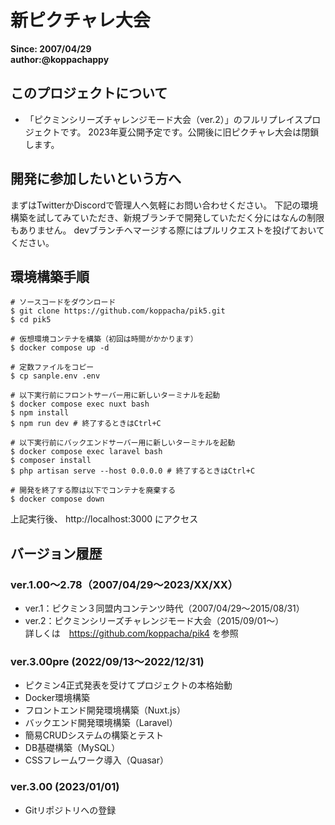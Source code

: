 # 新ピクチャレ大会
**Since: 2007/04/29**  
**author:@koppachappy**

## このプロジェクトについて
* 「ピクミンシリーズチャレンジモード大会（ver.2）」のフルリプレイスプロジェクトです。 2023年夏公開予定です。公開後に旧ピクチャレ大会は閉鎖します。

## 開発に参加したいという方へ
まずはTwitterかDiscordで管理人へ気軽にお問い合わせください。
下記の環境構築を試してみていただき、新規ブランチで開発していただく分にはなんの制限もありません。
devブランチへマージする際にはプルリクエストを投げておいてください。

## 環境構築手順
```shell
# ソースコードをダウンロード
$ git clone https://github.com/koppacha/pik5.git
$ cd pik5

# 仮想環境コンテナを構築（初回は時間がかかります）
$ docker compose up -d

# 定数ファイルをコピー
$ cp sanple.env .env

# 以下実行前にフロントサーバー用に新しいターミナルを起動
$ docker compose exec nuxt bash
$ npm install
$ npm run dev # 終了するときはCtrl+C

# 以下実行前にバックエンドサーバー用に新しいターミナルを起動
$ docker compose exec laravel bash
$ composer install
$ php artisan serve --host 0.0.0.0 # 終了するときはCtrl+C

# 開発を終了する際は以下でコンテナを廃棄する
$ docker compose down
```
上記実行後、 http://localhost:3000 にアクセス

## バージョン履歴
### ver.1.00〜2.78（2007/04/29〜2023/XX/XX）
* ver.1：ピクミン３同盟内コンテンツ時代（2007/04/29〜2015/08/31）
* ver.2：ピクミンシリーズチャレンジモード大会（2015/09/01〜）  
詳しくは　https://github.com/koppacha/pik4 を参照

### ver.3.00pre (2022/09/13〜2022/12/31)
* ピクミン4正式発表を受けてプロジェクトの本格始動
* Docker環境構築
* フロントエンド開発環境構築（Nuxt.js）
* バックエンド開発環境構築（Laravel）
* 簡易CRUDシステムの構築とテスト
* DB基礎構築（MySQL）
* CSSフレームワーク導入（Quasar）

### ver.3.00 (2023/01/01)
* Gitリポジトリへの登録
